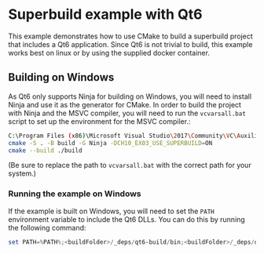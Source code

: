 # Superbuild example with Qt6

This example demonstrates how to use CMake to build a superbuild project that includes a Qt6 application. Since Qt6 is not trivial to build, this example works best on linux or by using the supplied docker container.

## Building on Windows 

As Qt6 only supports Ninja for building on Windows, you will need to install Ninja and use it as the generator for CMake.
In order to build the project with Ninja and the MSVC compiler, you will need to run the `vcvarsall.bat` script to set up the environment for the MSVC compiler.:

```bash
C:\Program Files (x86)\Microsoft Visual Studio\2017\Community\VC\Auxiliary\Build\vcvarsall.bat x64
cmake -S . -B build -G Ninja -DCH10_EX03_USE_SUPERBUILD=ON
cmake --build ./build 
```

(Be sure to replace the path to `vcvarsall.bat` with the correct path for your system.)

### Running the example on Windows

If the example is built on Windows, you will need to set the `PATH` environment variable to include the Qt6 DLLs. You can do this by running the following command:

```powershell
set PATH=%PATH%;<buildFolder>/_deps/qt6-build/bin;<buildFolder>/_deps/qt6-build/qtbase/bin
```
